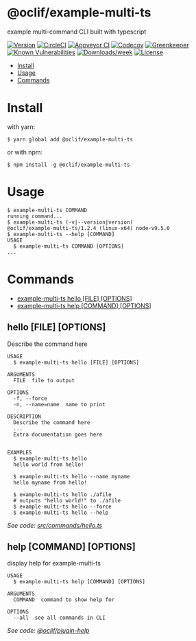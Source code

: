 @oclif/example-multi-ts
=======================

example multi-command CLI built with typescript

[![Version](https://img.shields.io/npm/v/@oclif/example-multi-ts.svg)](https://npmjs.org/package/@oclif/example-multi-ts)
[![CircleCI](https://circleci.com/gh/oclif/example-multi-ts/tree/master.svg?style=svg)](https://circleci.com/gh/oclif/example-multi-ts/tree/master)
[![Appveyor CI](https://ci.appveyor.com/api/projects/status/github/oclif/example-multi-ts?branch=master&svg=true)](https://ci.appveyor.com/project/heroku/example-multi-ts/branch/master)
[![Codecov](https://codecov.io/gh/oclif/example-multi-ts/branch/master/graph/badge.svg)](https://codecov.io/gh/oclif/example-multi-ts)
[![Greenkeeper](https://badges.greenkeeper.io/oclif/example-multi-ts.svg)](https://greenkeeper.io/)
[![Known Vulnerabilities](https://snyk.io/test/npm/@oclif/example-multi-ts/badge.svg)](https://snyk.io/test/npm/@oclif/example-multi-ts)
[![Downloads/week](https://img.shields.io/npm/dw/@oclif/example-multi-ts.svg)](https://npmjs.org/package/@oclif/example-multi-ts)
[![License](https://img.shields.io/npm/l/@oclif/example-multi-ts.svg)](https://github.com/oclif/example-multi-ts/blob/master/package.json)

<!-- toc -->
* [Install](#install)
* [Usage](#usage)
* [Commands](#commands)
<!-- tocstop -->
<!-- install -->
# Install

with yarn:
```
$ yarn global add @oclif/example-multi-ts
```

or with npm:
```
$ npm install -g @oclif/example-multi-ts
```
<!-- installstop -->
<!-- usage -->
# Usage

```sh-session
$ example-multi-ts COMMAND
running command...
$ example-multi-ts (-v|--version|version)
@oclif/example-multi-ts/1.2.4 (linux-x64) node-v9.5.0
$ example-multi-ts --help [COMMAND]
USAGE
  $ example-multi-ts COMMAND [OPTIONS]
...
```
<!-- usagestop -->
<!-- commands -->
# Commands

* [example-multi-ts hello [FILE] [OPTIONS]](#hello)
* [example-multi-ts help [COMMAND] [OPTIONS]](#help)
## hello [FILE] [OPTIONS]

Describe the command here

```
USAGE
  $ example-multi-ts hello [FILE] [OPTIONS]

ARGUMENTS
  FILE  file to output

OPTIONS
  -f, --force
  -n, --name=name  name to print

DESCRIPTION
  Describe the command here
  ...
  Extra documentation goes here


EXAMPLES
  $ example-multi-ts hello
  hello world from hello!

  $ example-multi-ts hello --name myname
  hello myname from hello!

  $ example-multi-ts hello ./afile
  # outputs "hello world!" to ./afile
  $ example-multi-ts hello --force
  $ example-multi-ts hello --help
```

_See code: [src/commands/hello.ts](https://github.com/oclif/example-multi-ts/blob/v1.2.4/src/commands/hello.ts)_

## help [COMMAND] [OPTIONS]

display help for example-multi-ts

```
USAGE
  $ example-multi-ts help [COMMAND] [OPTIONS]

ARGUMENTS
  COMMAND  command to show help for

OPTIONS
  --all  see all commands in CLI
```

_See code: [@oclif/plugin-help](https://github.com/oclif/plugin-help/blob/v1.0.1/src/commands/help.ts)_
<!-- commandsstop -->
